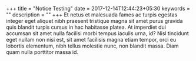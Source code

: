 +++
title =  "Notice Testing"
date = 2017-12-14T12:44:23+05:30
keywords = ""
description = ""
+++
Et netus et malesuada fames ac turpis egestas integer eget aliquet nibh praesent tristique magna sit amet purus gravida quis blandit turpis cursus in hac habitasse platea. At imperdiet dui accumsan sit amet nulla facilisi morbi tempus iaculis urna, id?
Nisl tincidunt eget nullam non nisi est, sit amet facilisis magna etiam tempor, orci eu lobortis elementum, nibh tellus molestie nunc, non blandit massa. Diam quam nulla porttitor massa id.
